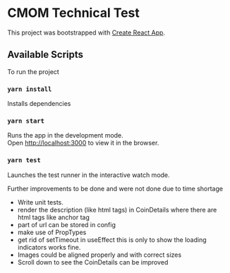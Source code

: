 # CMOM Technical Test

This project was bootstrapped with [Create React App](https://github.com/facebook/create-react-app).

## Available Scripts

To run the project
### `yarn install`
Installs dependencies
                    
### `yarn start`

Runs the app in the development mode.\
Open [http://localhost:3000](http://localhost:3000) to view it in the browser.

### `yarn test`

Launches the test runner in the interactive watch mode.
           

Further improvements to be done and were not done due to time shortage
* Write unit tests.  
* render the description (like html tags) in CoinDetails where there  are html tags like anchor tag
* part of url can be stored in config
* make use of PropTypes 
* get rid of setTimeout in useEffect this is only to show the loading indicators works fine.  
* Images could be aligned properly and with correct sizes
* Scroll down to see the CoinDetails can be improved
